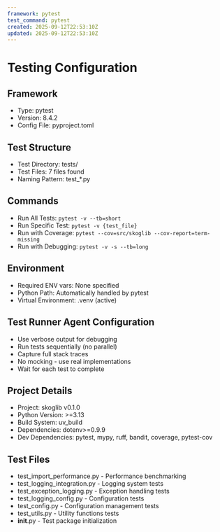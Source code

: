 ```yaml
---
framework: pytest
test_command: pytest
created: 2025-09-12T22:53:10Z
updated: 2025-09-12T22:53:10Z
---
```


# Testing Configuration

## Framework
- Type: pytest
- Version: 8.4.2
- Config File: pyproject.toml

## Test Structure
- Test Directory: tests/
- Test Files: 7 files found
- Naming Pattern: test_*.py

## Commands
- Run All Tests: `pytest -v --tb=short`
- Run Specific Test: `pytest -v {test_file}`
- Run with Coverage: `pytest --cov=src/skoglib --cov-report=term-missing`
- Run with Debugging: `pytest -v -s --tb=long`

## Environment
- Required ENV vars: None specified
- Python Path: Automatically handled by pytest
- Virtual Environment: .venv (active)

## Test Runner Agent Configuration
- Use verbose output for debugging
- Run tests sequentially (no parallel)
- Capture full stack traces
- No mocking - use real implementations
- Wait for each test to complete

## Project Details
- Project: skoglib v0.1.0
- Python Version: >=3.13
- Build System: uv_build
- Dependencies: dotenv>=0.9.9
- Dev Dependencies: pytest, mypy, ruff, bandit, coverage, pytest-cov

## Test Files
- test_import_performance.py - Performance benchmarking
- test_logging_integration.py - Logging system tests  
- test_exception_logging.py - Exception handling tests
- test_logging_config.py - Configuration tests
- test_config.py - Configuration management tests
- test_utils.py - Utility functions tests
- __init__.py - Test package initialization